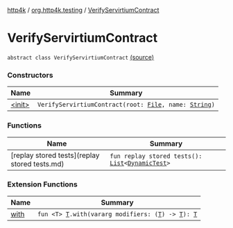 [http4k](../../index.md) / [org.http4k.testing](../index.md) / [VerifyServirtiumContract](./index.md)

# VerifyServirtiumContract

`abstract class VerifyServirtiumContract` [(source)](https://github.com/http4k/http4k/blob/master/http4k-incubator/src/main/kotlin/org/http4k/testing/VerifyServirtiumContract.kt#L17)

### Constructors

| Name | Summary |
|---|---|
| [&lt;init&gt;](-init-.md) | `VerifyServirtiumContract(root: `[`File`](https://docs.oracle.com/javase/9/docs/api/java/io/File.html)`, name: `[`String`](https://kotlinlang.org/api/latest/jvm/stdlib/kotlin/-string/index.html)`)` |

### Functions

| Name | Summary |
|---|---|
| [replay stored tests](replay stored tests.md) | `fun replay stored tests(): `[`List`](https://kotlinlang.org/api/latest/jvm/stdlib/kotlin.collections/-list/index.html)`<`[`DynamicTest`](https://junit.org/junit5/docs/5.5.2/api/org/junit/jupiter/api/DynamicTest.html)`>` |

### Extension Functions

| Name | Summary |
|---|---|
| [with](../../org.http4k.core/with.md) | `fun <T> `[`T`](../../org.http4k.core/with.md#T)`.with(vararg modifiers: (`[`T`](../../org.http4k.core/with.md#T)`) -> `[`T`](../../org.http4k.core/with.md#T)`): `[`T`](../../org.http4k.core/with.md#T) |
